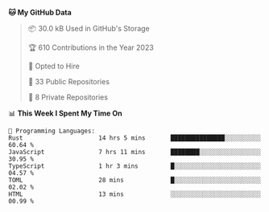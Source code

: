 <!--START_SECTION:waka-->
**🐱 My GitHub Data** 

> 📦 30.0 kB Used in GitHub's Storage 
 > 
> 🏆 610 Contributions in the Year 2023
 > 
> 💼 Opted to Hire
 > 
> 📜 33 Public Repositories 
 > 
> 🔑 8 Private Repositories 
 > 
📊 **This Week I Spent My Time On** 

```text
💬 Programming Languages: 
Rust                     14 hrs 5 mins       ███████████████░░░░░░░░░░   60.64 % 
JavaScript               7 hrs 11 mins       ████████░░░░░░░░░░░░░░░░░   30.95 % 
TypeScript               1 hr 3 mins         █░░░░░░░░░░░░░░░░░░░░░░░░   04.57 % 
TOML                     28 mins             █░░░░░░░░░░░░░░░░░░░░░░░░   02.02 % 
HTML                     13 mins             ░░░░░░░░░░░░░░░░░░░░░░░░░   00.99 % 
```


<!--END_SECTION:waka-->
